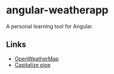 # angular-weatherapp

A personal learning tool for Angular.

## Links

* [OpenWeatherMap](http://www.openweathermap.org/)
* [Capitalize pipe](http://karlclement.com/blog/dev/angular2/2016/04/10/capitalize-pipe-angular2/)
